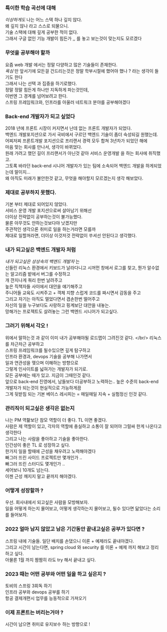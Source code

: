 ### 특이한 학습 곡선에 대해
*이상하게도* 나는 어느 스택 하나 깊지 않다. <br/>
왜 깊지 않나 라고 스스로 되물으니. <br/>
기술 스택에 대해 깊게 공부한 적이 없다. <br/>
그래서 구글 없인 기능 개발이 힘든가 ,, 를 놓고 보는것이 맞는지도 모르겠다 <br/>

### 무엇을 공부해야 할까
요즘 web 개발 에서는 정말 다양하고 많은 기술들이 존재한다. <br/>
*욕심* 만 앞서기에 모든걸 건드리는것은 정말 학부시절에 했어야 했나 ? 라는 생각이 들기도 한다 <br/>
그래서 나는 선택 과 집중을 하기로했다. <br/>
정말 정말 힘든게 하나만 지독하게 파는것인데, <br/>
이번엔 그 경계를 넘어보려고 한다. <br/>
스프링 프레임워크와, 인프라를 아울러 네트워크 분야를 공부해야겠다 <br/>

### Back-end 개발자가 되고 싶었다
2018 년에 프론트 시장이 커지면서 난데 없는 프론트 개발자가 되었다. <br/>
백엔드 개발포지션으로 가서 국비에서 구르던 백엔드 기술이 좀더 숙성되길 원했는데. <br/>
어찌저찌 프론트개발 포지션으로 프리랜서 경력 모두 합쳐 3년차가 되었던 해에 <br/>
마음 맞는 회사를 만나서, 생각이 바뀌었다. <br/> 
원래 가려고 했던 길이 프리랜서가 아닌것 같아 서비스 운영개발 을 하는 회사에 취직했고. <br/>
그토록 바라던 back-end 시니어 개발자가 있는 팀에 소속되어 백엔드 개발을 하게되었는데 말이지... <br/>
왜 아직도 미래가 불안한것 같고, 무엇을 해야할지 모르겠는지 생각 해보았다.<br/>

### 제대로 공부하지 못했다.
기본 부터 제대로 되어있지 않았다. <br/>
서비스 운영 개발 포지션으로써 살아남기 위해선 <br/>
더이상 전략없이 공부하는것이 불가능했다. <br/>
물론 아무것도 안하는것보다야 낫겠지만 <br/>
주관적인 생각으론 취미로 일을 하는거라면 모를까 <br/>
제대로 일할꺼라면, 더이상 이것저것 전략없이 쑤셔선 안된다고 생각했다. <br/>

### 내가 되고싶은 백엔드 개발자 처럼
*내가 되고싶은 상상속의 백엔드 개발자* 는 <br/> 
신들린 리눅스 환경에서 키보드가 날라다니고 시꺼먼 창에서 로그를 찾고, 뭔가 알수없는 알고리즘 밭에서 버그를 수정하고 <br/>
개 깐지나게 쿼리 한번 날려주고 <br/>
높은 직책자들 사이에서 대안을 얘기해주고 <br/>
주니어들 교육도 시켜주고 + 객체 지향 스럽게 코드를 짜시면서 감동을 주고 <br/>
그리고 자기는 아직도 멀었다면서 겸손한번 떨어주고 <br/>
자신의 일을 누구보다도 사랑하고 핑계보단 대안을 내놓는.  <br/>
망해가는 프로젝트도 살려놓는 그런 백엔드 시니어가 되고싶다. <br/>


### 그러기 위해서 각오 !
위에서 말하는것 과 같이 이미 내가 공부해야될 로드맵이 그려진것 같다. </br/>
리눅스를 차근차근 공부하고 <br/>
스프링 프레임워크를 될수있으면 깊게 탐구하고 <br/>
인프라 환경과, devops 기술을 공부해 나가면서 <br/>
일과 연관성을 맺으며 이해하는 방향으로 <br/>
그렇게 인사이트를 넓혀가는 개발자가 되기로. <br/>
모든 공부에는 때가 있고. 지금이 그때인것 같다. <br/>
앞으로 back-end 진영에서, 남들보다 더공부하고 노력하는.. 높은 수준의 back-end 개발자가 되는것이 현실적으로 가능하게끔 <br/>
그게 뒷받침 되는 기본 베이스 레시피는 = 매일매일 지속 + 실험정신 인것 같다. <br/>

### 관리직이 되고싶은 생각은 없는지
나는 PM 역핢보단 참모 역할이 더 좋다. TL 이면 좋겠다. <br/>
사람은 제 역할이 있고, 각자의 역할에 충실하고 소통이 잘 되어야 그럴싸 한게 나온다고 생각한다 <br/>
그리고 나는 사람을 좋아하고 기술을 좋아한다. <br/>
인간성이 좋은 TL 로 성장하고 싶다. <br/>
한가지 일을 할때에 근성을 채우려고 노력해야겠다 <br/>
빠그러 뜨린 사이드 프로젝트만 몇개인가 .. <br/>
빠그러 뜨린 스터디도 몇개인가 .. <br/>
세어보니 10개도 넘는다. <br/>
이젠 근성 깨지지 말고 끝까지 해야겠다. <br/>

### 어떻게 성장할까 ?
우선. 회사내에서 되고싶은 사람을 모방해보자. <br/>
일을 어떻게 하는지 물어보고, 어떻게 생각하는지 물어보고, 될수 있다면 닮았다는 소리를 들어보자. <br/>

### 2022 얼마 남지 않았고 남은 기간동안 끝내고싶은 공부가 있다면 ? 
스프링 내에 기술들. 일단 배치를 손댔으니 이론 + 예제라도 끝내야겠다. <br/>
그리고 시간이 남는다면, spring cloud 와 security 를 이론 + 예제 까지 해보고 정리하고 싶다. <br/>
아물론 1월 까지 짬짬히 라도 try 해서 끝내고 싶다. <br/>

### 2023 때는 어떤 공부와 어떤 일을 하고 싶은지 ?
토비의 스프링 3회독 하기 <br/>
인프라 공부와 devops 공부를 하기 <br/>
항공 결제개편시 업무를 능동적으로 가져오기 <br/>

### 이제 프론트는 버리는거야 ? 
시간이 남으면 취미로 유지보수 하는 방향으로 !
